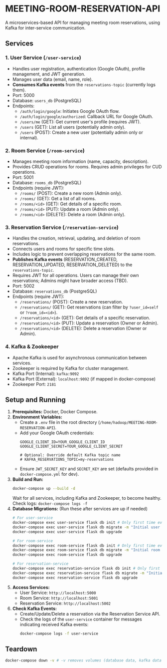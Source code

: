 # MEETING-ROOM-RESERVATION-API

A microservices-based API for managing meeting room reservations, using Kafka for inter-service communication.

## Services

### 1. User Service (`/user-service`)

*   Handles user registration, authentication (Google OAuth), profile management, and JWT generation.
*   Manages user data (email, name, role).
*   **Consumes Kafka events** from the `reservations-topic` (currently logs them).
*   Port: 5000
*   Database: `users_db` (PostgreSQL)
*   Endpoints:
    *   `/auth/login/google`: Initiates Google OAuth flow.
    *   `/auth/login/google/authorized`: Callback URL for Google OAuth.
    *   `/users/me` (GET): Get current user's profile (requires JWT).
    *   `/users` (GET): List all users (potentially admin only).
    *   `/users` (POST): Create a new user (potentially admin only or internal).

### 2. Room Service (`/room-service`)

*   Manages meeting room information (name, capacity, description).
*   Provides CRUD operations for rooms. Requires admin privileges for CUD operations.
*   Port: 5001
*   Database: `rooms_db` (PostgreSQL)
*   Endpoints (require JWT):
    *   `/rooms/` (POST): Create a new room (Admin only).
    *   `/rooms/` (GET): Get a list of all rooms.
    *   `/rooms/<id>` (GET): Get details of a specific room.
    *   `/rooms/<id>` (PUT): Update a room (Admin only).
    *   `/rooms/<id>` (DELETE): Delete a room (Admin only).

### 3. Reservation Service (`/reservation-service`)

*   Handles the creation, retrieval, updating, and deletion of room reservations.
*   Connects users and rooms for specific time slots.
*   Includes logic to prevent overlapping reservations for the same room.
*   **Publishes Kafka events** (RESERVATION_CREATED, RESERVATION_UPDATED, RESERVATION_DELETED) to the `reservations-topic`.
*   Requires JWT for all operations. Users can manage their own reservations; Admins might have broader access (TBD).
*   Port: 5002
*   Database: `reservations_db` (PostgreSQL)
*   Endpoints (require JWT):
    *   `/reservations/` (POST): Create a new reservation.
    *   `/reservations/` (GET): Get reservations (can filter by `?user_id=self` or `?room_id=<id>`).
    *   `/reservations/<id>` (GET): Get details of a specific reservation.
    *   `/reservations/<id>` (PUT): Update a reservation (Owner or Admin).
    *   `/reservations/<id>` (DELETE): Delete a reservation (Owner or Admin).

### 4. Kafka & Zookeeper

*   Apache Kafka is used for asynchronous communication between services.
*   Zookeeper is required by Kafka for cluster management.
*   Kafka Port (Internal): `kafka:9092`
*   Kafka Port (External): `localhost:9092` (if mapped in docker-compose)
*   Zookeeper Port: `2181`

## Setup and Running

1.  **Prerequisites:** Docker, Docker Compose.
2.  **Environment Variables:**
    *   Create a `.env` file in the root directory (`/home/hadoop/MEETING-ROOM-RESERVATION-API`).
    *   Add your Google OAuth credentials:
        ```env
        GOOGLE_CLIENT_ID=YOUR_GOOGLE_CLIENT_ID
        GOOGLE_CLIENT_SECRET=YOUR_GOOGLE_CLIENT_SECRET

        # Optional: Override default Kafka topic name
        # KAFKA_RESERVATIONS_TOPIC=my-reservations
        ```
    *   Ensure `JWT_SECRET_KEY` and `SECRET_KEY` are set (defaults provided in `docker-compose.yml` for dev).
3.  **Build and Run:**
    ```bash
    docker-compose up --build -d
    ```
    Wait for all services, including Kafka and Zookeeper, to become healthy. Check logs: `docker-compose logs -f`
4.  **Database Migrations:**
    (Run these after services are up if needed)
    ```bash
    # For user-service
    docker-compose exec user-service flask db init # Only first time ever
    docker-compose exec user-service flask db migrate -m "Initial user migration"
    docker-compose exec user-service flask db upgrade

    # For room-service
    docker-compose exec room-service flask db init # Only first time ever
    docker-compose exec room-service flask db migrate -m "Initial room migration"
    docker-compose exec room-service flask db upgrade

    # For reservation-service
    docker-compose exec reservation-service flask db init # Only first time ever
    docker-compose exec reservation-service flask db migrate -m "Initial reservation migration"
    docker-compose exec reservation-service flask db upgrade
    ```
5.  **Access Services:**
    *   User Service: `http://localhost:5000`
    *   Room Service: `http://localhost:5001`
    *   Reservation Service: `http://localhost:5002`
6.  **Check Kafka Events:**
    *   Create/Update/Delete a reservation via the Reservation Service API.
    *   Check the logs of the `user-service` container for messages indicating received Kafka events:
        ```bash
        docker-compose logs -f user-service
        ```

## Teardown

```bash
docker-compose down -v # -v removes volumes (database data, kafka data if volumes defined)
```
